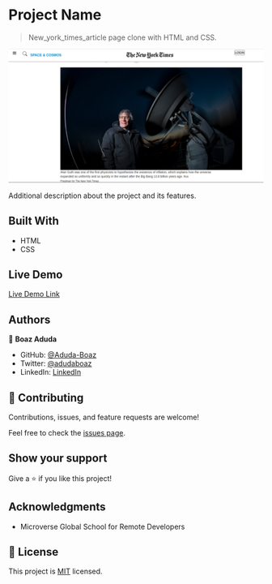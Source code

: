 # Project Name

> New_york_times_article page clone with HTML and CSS.

![screenshot](./nytimes_page.png)

Additional description about the project and its features.

## Built With

- HTML
- CSS

## Live Demo
[Live Demo Link](https://aduda-boaz.github.io/newYork-times/)


## Authors

👤 **Boaz Aduda**

- GitHub: [@Aduda-Boaz](https://github.com/Aduda-Boaz)
- Twitter: [@adudaboaz](https://twitter.com/adudaboaz)
- LinkedIn: [LinkedIn](https://linkedin.com/linkedinhandle)

## 🤝 Contributing

Contributions, issues, and feature requests are welcome!

Feel free to check the [issues page](issues/).

## Show your support

Give a ⭐️ if you like this project!

## Acknowledgments

- Microverse Global School for Remote Developers

## 📝 License

This project is [MIT](lic.url) licensed.
